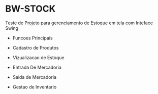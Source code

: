 # BW-STOCK
Teste de Projeto para gerenciamento de Estoque em tela com Inteface Swing

- Funcoes Principais

- Cadastro de Produtos
- Vizualizacao de Estoque
- Entrada De Mercadoria
- Saida de Mercadoria
- Gestao de Inventario
